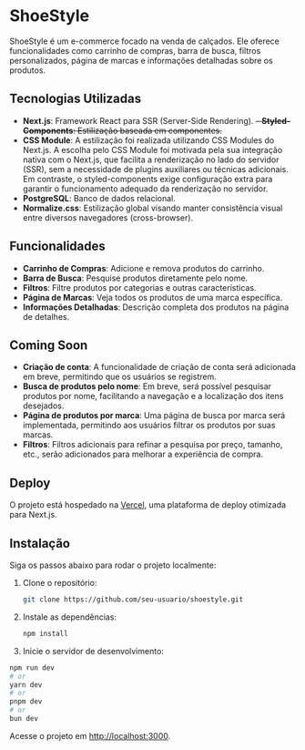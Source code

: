 # ShoeStyle

ShoeStyle é um e-commerce focado na venda de calçados. Ele oferece funcionalidades como carrinho de compras, barra de busca, filtros personalizados, página de marcas e informações detalhadas sobre os produtos.


## Tecnologias Utilizadas

- **Next.js**: Framework React para SSR (Server-Side Rendering).
~~- **Styled-Components**: Estilização baseada em componentes.~~
- **CSS Module**: A estilização foi realizada utilizando CSS Modules do Next.js. A escolha pelo CSS Module foi motivada pela sua integração nativa com o Next.js, que facilita a renderização no lado do servidor (SSR), sem a necessidade de plugins auxiliares ou técnicas adicionais. Em contraste, o styled-components exige configuração extra para garantir o funcionamento adequado da renderização no servidor.
- **PostgreSQL**: Banco de dados relacional.
- **Normalize.css**: Estilização global visando manter consistência visual entre diversos navegadores (cross-browser).


## Funcionalidades

- **Carrinho de Compras**: Adicione e remova produtos do carrinho.
- **Barra de Busca**: Pesquise produtos diretamente pelo nome.
- **Filtros**: Filtre produtos por categorias e outras características.
- **Página de Marcas**: Veja todos os produtos de uma marca específica.
- **Informações Detalhadas**: Descrição completa dos produtos na página de detalhes.


## Coming Soon

- **Criação de conta**: A funcionalidade de criação de conta será adicionada em breve, permitindo que os usuários se registrem.
- **Busca de produtos pelo nome**: Em breve, será possível pesquisar produtos por nome, facilitando a navegação e a localização dos itens desejados.
- **Página de produtos por marca**: Uma página de busca por marca será implementada, permitindo aos usuários filtrar os produtos por suas marcas.
- **Filtros**: Filtros adicionais para refinar a pesquisa por preço, tamanho, etc., serão adicionados para melhorar a experiência de compra.


## Deploy

O projeto está hospedado na [Vercel](https://vercel.com), uma plataforma de deploy otimizada para Next.js.

## Instalação

Siga os passos abaixo para rodar o projeto localmente:

1. Clone o repositório:

   ```bash
   git clone https://github.com/seu-usuario/shoestyle.git
   ```

2. Instale as dependências:

    ```bash
    npm install
    ```

3. Inicie o servidor de desenvolvimento:

```bash
npm run dev
# or
yarn dev
# or
pnpm dev
# or
bun dev
```

Acesse o projeto em [http://localhost:3000](http://localhost:3000).
